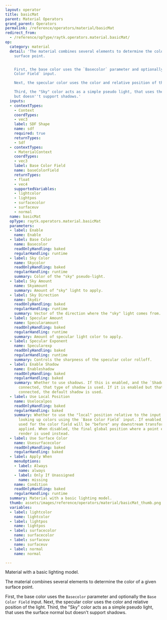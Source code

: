 ```yaml
---
layout: operator
title: basicMat
parent: Material Operators
grand_parent: Operators
permalink: /reference/operators/material/basicMat
redirect_from:
  - /reference/opType/raytk.operators.material.basicMat/
op:
  category: material
  detail: 'The material combines several elements to determine the color of a given
    surface point.


    First, the base color uses the `Basecolor` parameter and optionally the `Base
    Color Field` input.

    Next, the specular color uses the color and relative position of the light.

    Third, the "Sky" color acts as a simple pseudo light, that uses the surface normal
    but doesn''t support shadows.'
  inputs:
  - contextTypes:
    - Context
    coordTypes:
    - vec3
    label: SDF Shape
    name: sdf
    required: true
    returnTypes:
    - Sdf
  - contextTypes:
    - MaterialContext
    coordTypes:
    - vec3
    label: Base Color Field
    name: baseColorField
    returnTypes:
    - float
    - vec4
    supportedVariables:
    - lightcolor
    - lightpos
    - surfacecolor
    - surfaceuv
    - normal
  name: basicMat
  opType: raytk.operators.material.basicMat
  parameters:
  - label: Enable
    name: Enable
  - label: Base Color
    name: Basecolor
    readOnlyHandling: baked
    regularHandling: runtime
  - label: Sky Color
    name: Skycolor
    readOnlyHandling: baked
    regularHandling: runtime
    summary: Color of the "sky" pseudo-light.
  - label: Sky Amount
    name: Skyamount
    summary: Amount of "sky" light to apply.
  - label: Sky Direction
    name: Skydir
    readOnlyHandling: baked
    regularHandling: runtime
    summary: Vector of the direction where the "sky" light comes from.
  - label: Specular Amount
    name: Specularamount
    readOnlyHandling: baked
    regularHandling: runtime
    summary: Amount of specular light color to apply.
  - label: Specular Exponent
    name: Specularexp
    readOnlyHandling: baked
    regularHandling: runtime
    summary: Controls the sharpness of the specular color rolloff.
  - label: Enable Shadow
    name: Enableshadow
    readOnlyHandling: baked
    regularHandling: baked
    summary: Whether to use shadows. If this is enabled, and the `Shadow` input is
      connected, that type of shadow is used. If it is enabled but that input is not
      connected, the default shadow is used.
  - label: Use Local Position
    name: Uselocalpos
    readOnlyHandling: baked
    regularHandling: baked
    summary: Whether to use the "local" position relative to the input shape when
      looking up colors using the `Base Color Field` input. If enabled, the coordinates
      used for the color field will be "before" any downstream transformations are
      applied. When disabled, the final global position where a point ends up in the
      render is used instead.
  - label: Use Surface Color
    name: Usesurfacecolor
    readOnlyHandling: baked
    regularHandling: baked
  - label: Apply When
    menuOptions:
    - label: Always
      name: always
    - label: Only If Unassigned
      name: missing
    name: Condition
    readOnlyHandling: baked
    regularHandling: runtime
  summary: Material with a basic lighting model.
  thumb: assets/images/reference/operators/material/basicMat_thumb.png
  variables:
  - label: lightcolor
    name: lightcolor
  - label: lightpos
    name: lightpos
  - label: surfacecolor
    name: surfacecolor
  - label: surfaceuv
    name: surfaceuv
  - label: normal
    name: normal

---
```



Material with a basic lighting model.

The material combines several elements to determine the color of a given surface point.

First, the base color uses the `Basecolor` parameter and optionally the `Base Color Field` input.
Next, the specular color uses the color and relative position of the light.
Third, the "Sky" color acts as a simple pseudo light, that uses the surface normal but doesn't support shadows.